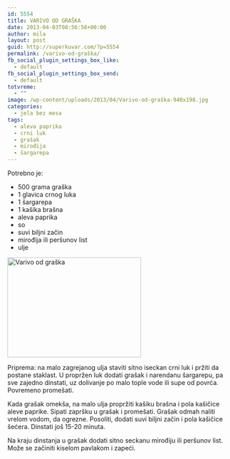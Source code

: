 ```yaml
---
id: 5554
title: VARIVO OD GRAŠKA
date: 2013-04-03T08:56:58+00:00
author: mila
layout: post
guid: http://superkuvar.com/?p=5554
permalink: /varivo-od-graška/
fb_social_plugin_settings_box_like:
  - default
fb_social_plugin_settings_box_send:
  - default
totvreme:
  - ""
image: /wp-content/uploads/2013/04/Varivo-od-graška-940x198.jpg
categories:
  - jela bez mesa
tags:
  - aleva paprika
  - crni luk
  - grašak
  - mirođija
  - šargarepa
---
```

Potrebno je:

  * 500 grama graška
  * 1 glavica crnog luka
  * 1 šargarepa
  * 1 kašika brašna
  * aleva paprika
  * so
  * suvi biljni začin
  * mirođija ili peršunov list
  * ulje

<img class="alignnone size-medium wp-image-5555" src="/wp-content/uploads/2013/04/Varivo-od-graška-300x225.jpg" alt="Varivo od graška" width="300" height="225" /> 

Priprema: na malo zagrejanog ulja staviti sitno iseckan crni luk i pržiti da postane staklast. U propržen luk dodati grašak i narendanu šargarepu, pa sve zajedno dinstati, uz dolivanje po malo tople vode ili supe od povrća. Povremeno promešati.

Kada grašak omekša, na malo ulja propržiti kašiku brašna i pola kašičice aleve paprike. Sipati zapršku u grašak i promešati. Grašak odmah naliti vrelom vodom, da ogrezne. Posoliti, dodati suvi biljni začin i pola kašičice šećera. Dinstati još 15-20 minuta.

Na kraju dinstanja u grašak dodati sitno seckanu mirođiju ili peršunov list. Može se začiniti kiselom pavlakom i zapeći.